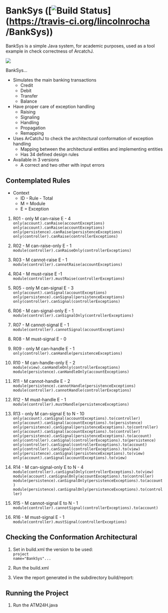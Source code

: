 # BankSys ([![Build Status](https://travis-ci.org/lincolnrocha/BankSys.svg)](https://travis-ci.org/lincolnrocha /BankSys))

BankSys is a simple Java system, for academic purposes, used as a tool example in check correctness of ArcatchJ.

<img src="https://cloud.githubusercontent.com/assets/3067971/12343559/7d61345a-bb13-11e5-96ac-b97b485eef62.png"/>

BankSys...

 * Simulates the main banking transactions
    * Credit
    * Debit
    * Transfer
    * Balance
 * Have proper care of exception handling
    * Raising
    * Signaling
    * Handling
    * Propagation
    * Remapping
 * Uses ArCatchJ to check the architectural conformation of exception handling
   * Mapping between the architectural entities and implementing entities
   * Has 34 defined design rules
 * Available in 3 versions
   * A correct and two other with input errors

Contemplated Rules
-------------------
 * Context
    * ID - Rule - Total
    * M = Module
    * E = Exception
  
  
1. R01 - only M can-raise E - 4 <br/>
<code>only(account).canRaise(accountExceptions)</code><br/>
<code>only(account).canRaise(accountExceptions)</code><br/>
<code>only(persistence).canRaise(persistenceExceptions)</code><br/>
<code>only(controller).canRaise(controllerExceptions)</code><br/>


2. R02 - M can-raise-only E - 1 <br/>
<code>module(controller).canRaiseOnly(controllerExceptions)</code><br/>


3. R03 - M cannot-raise E - 1 <br/>
<code>module(controller).cannotRaise(accountExceptions)</code><br/>


4. R04 - M must-raise E -1 <br/>
<code>module(controller).mustRaise(controllerExceptions)</code><br/>


5. R05 - only M can-signal E - 3 <br/>
<code>only(account).canSignal(accountExceptions)</code><br/>
<code>only(persistence).canSignal(persistenceExceptions)</code><br/>
<code>only(controller).canSignal(controllerExceptions)</code><br/>


6. R06 - M can-signal-only E - 1 <br/>
<code>module(controller).canSignalOnly(controllerExceptions)</code><br/>


7. R07 - M cannot-signal E - 1 <br/>
<code>module(controller).cannotSignal(accountExceptions)</code><br/>

8. R08 - M must-signal E - 0 <br/>


9. R09 - only M can-handle E - 1 <br/>
<code>only(controller).canHandle(persistenceExceptions)</code><br/>


10. R10 - M can-handle-only E - 2 <br/>
<code>module(view).canHandleOnly(controllerExceptions)</code><br/>
<code>module(persistence).canHandleOnly(accountExceptions)</code><br/>


11. R11 - M cannot-handle E - 2 <br/>
<code>module(persistence).cannotHandle(persistenceExceptions)</code><br/>
<code>module(controller).cannotHandle(controllerExceptions)</code><br/>


12. R12 - M must-handle E - 1 <br/>
<code>module(controller).mustHandle(persistenceExceptions)</code><br/>


13. R13 - only M can-signal E to N - 10 <br/>
<code>only(account).canSignal(accountExceptions).to(controller)</code><br/>
<code>only(account).canSignal(accountExceptions).to(persistence)</code><br/>
<code>only(persistence).canSignal(persistenceExceptions).to(controller)</code><br/>
<code>only(account).canSignal(accountExceptions).to(controller)</code><br/>
<code>only(persistence).canSignal(persistenceExceptions).to(account)</code><br/>
<code>only(controller).canSignal(controllerExceptions).to(persistence)</code><br/>
<code>only(controller).canSignal(controllerExceptions).to(account)</code><br/>
<code>only(controller).canSignal(controllerExceptions).to(view)</code><br/>
<code>only(persistence).canSignal(persistenceExceptions).to(view)</code><br/>
<code>only(account).canSignal(accountExceptions).to(view)</code><br/>


14. R14 - M can-signal-only E to N - 4<br/>
<code>module(controller).canSignalOnly(controllerExceptions).to(view)</code><br/>
<code>module(account).canSignalOnly(accountExceptions).to(controller)</code><br/>
<code>module(persistence).canSignalOnly(persistenceExceptions).to(account)</code><br/>
<code>module(persistence).canSignalOnly(persistenceExceptions).to(controller)</code><br/>


15. R15 - M cannot-signal E to N - 1 <br/>
<code>module(controller).cannotSignal(controllerExceptions).to(account)</code><br/>


16. R16 - M must-signal E - 1 <br/> 
<code>module(controller).mustSignal(controllerExceptions)</code><br/>

Checking the Conformation Architectural
-------------------

1. Set in build.xml the version to be used:<br/>
<code>project name="BankSys"...</code><br/>

2. Run the build.xml<br/>

3. View the report generated in the subdirectory build/report:<br/>

Running the Project
-------------------

1. Run the ATM24H.java


